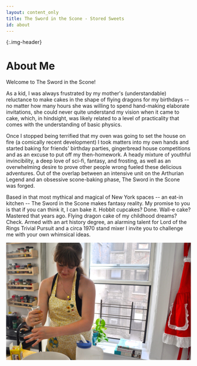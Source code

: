 ```yaml
---
layout: content_only
title: The Sword in the Scone - Stored Sweets
id: about
---
```

{:.img-header}
# About Me

<div class="row">
<div class="col-sm-8">

<p>
Welcome to The Sword in the Scone!
</p><p>

As a kid, I was always frustrated by my mother's (understandable) reluctance to
make  cakes in the shape of flying dragons for my birthdays -- no matter how many
hours she  was willing to spend hand-making elaborate invitations, she could
never quite understand  my vision when it came to cake, which, in hindsight, was
likely related to a level of  practicality that comes with the understanding of
basic physics.
</p><p>

Once I stopped being terrified that my oven was going to set the house on fire
(a  comically recent development) I took matters into my own hands and started
baking for  friends' birthday parties, gingerbread house competitions and as an
excuse to put off my  then-homework. A heady mixture of youthful invincibility,
a deep love of sci-fi, fantasy,  and frosting, as well as an overwhelming desire
to prove other people wrong fueled  these delicious adventures. Out of the
overlap between an intensive unit on the Arthurian  Legend and an obsessive
scone-baking phase, The Sword in the Scone was forged.
</p><p>
Based in that most mythical and magical of New York spaces -- an eat-in kitchen --
The Sword in the Scone makes fantasy reality. My promise to you is that if you
can think  it, I can bake it. Hobbit cupcakes? Done. Wall-e cake? Mastered that
years ago. Flying  dragon cake of my childhood dreams? Check. Armed with an art
history degree, an  alarming talent for Lord of the Rings Trivial Pursuit and a
circa 1970 stand mixer I invite  you to challenge me with your own whimsical
ideas.
</p>
</div>

<div class="col-sm-4">
<img class="img-responsive" src="/images/salting.jpg">

</div>
</div>
